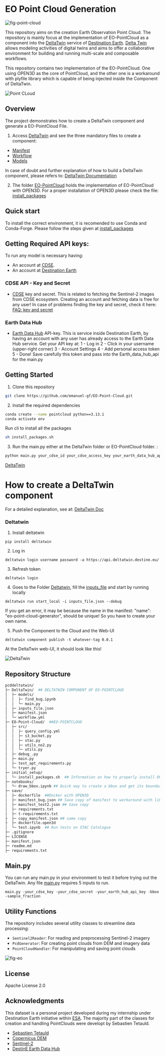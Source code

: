 # EO Point Cloud Generation

![fig-point-cloud](figs/tyrol.jpg)

This repository aims on the creation Earth Observation Point Cloud. The repository is mainly focus at the implementation of EO-PointCloud as a component into the [DeltaTwin](https://deltatwin.destine.eu/) service of [Destination Earth](https://platform.destine.eu/). [Delta Twin](https://deltatwin.destine.eu/) allows modeling activities of digital twins and aims to offer a collaborative environment for building and running multi-scale and composable workflows.

This repository contains two implementation of the EO-PointCloud. One using OPEN3D as the core of PointCloud, and the other one is a workaround with plyfile library which is capable of being injected inside the Component of DeltaTwin. 

![Point CLoud](figs/gif_image.gif)

## Overview

The project demonstrates how to create a DeltaTwin component and generate a EO-PointCloud File.

1. Access [DeltaTwin](/DeltaTwin/) and see the three mandatory files to create a component: 
- [Manifest](/DeltaTwin/manifest.json)
- [Workflow](/DeltaTwin/workflow.yml)
- [Models](/DeltaTwin/models/)

In case of doubt and further explanation of how to build a DeltaTwin component, please refers to: [DeltaTwin Documentation](https://deltatwin.destine.eu/docs)

2. The folder [EO-PointCloud](/EO-Point-Cloud/) holds the implementation of EO-PointCloud with OPEN3D. For a proper installation of OPEN3D please check the file: [install_packages](/initial_setup/install_packages.sh)


## Quick start

To install the correct environment, it is recomended to use Conda and Conda-Forge. 
Please follow the steps given at [install_packages](/initial_setup/install_packages.sh)

## Getting Required API keys: 

To run any model is necessary having:
 - An account at [CDSE](https://dataspace.copernicus.eu/).
 - An account at [Destination Earth]((https://platform.destine.eu/))  

 ### CDSE API - Key and Secret 

- [CDSE](https://dataspace.copernicus.eu/) key and secret. 
This is related to fetching the Sentinel-2 images from CDSE ecosystem. 
Creating an account and fetching data is free for any user!
In case of problems finding the key and secret, check it here: [FAQ: key and secret](https://documentation.dataspace.copernicus.eu/APIs/SentinelHub/Overview/Authentication.html) 

### Earth Data Hub
- [Earth Data Hub](https://earthdatahub.destine.eu/) API-key. 
This is service inside Destination Earth, by having an account with any user has already access to the Earth Data Hub service. 
Get your API key at: 
1 - Log in
2 - Click in your username (upper-right corner)
3 - Account Settings 
4 - Add personal access token
5 - Done! Save carefully this token and pass into the Earth_data_hub_api for the main.py 


## Getting Started

1. Clone this repository

```bash
git clone https://github.com/emanuel-gf/EO-Point-Cloud.git
```
2. Install the required dependencies

```bash
conda create --name pointcloud python==3.13.1
conda activate env
```
Run cli to install all the packages

```bash
sh install_packages.sh
```

3. Run the main.py either at the DeltaTwin folder or EO-PointCloud folder. :
```bash
python main.py your_cdse_id your_cdse_access_key your_earth_data_hub_api_key bbox sampled_fraction
```

[DeltaTwin](figs/20250828-1413-50.2334437.mp4)

# How to create a DeltaTwin component 

For a detailed explanation, see at: [DeltaTwin Doc](https://deltatwin.destine.eu/docs/introduction)

### Deltatwin

1. Install deltatwin
```
pip install deltatwin
```
2. Log in 
```
deltatwin login username password -a https://api.deltatwin.destine.eu/
```
3. Refresh token
```
deltatwin login
```
4. Goes to the Folder [Deltatwin](/DeltaTwin/), fill the [inputs_file](/DeltaTwin/inputs_file.json) and start by running locally
```
deltatwin run start_local -i inputs_file.json --debug 
```
If you get an error, it may be because the name in the manifest: "name": "eo-point-cloud-generator", should be unique! So you have to create your own name.

5. Push the Component to the Cloud and the Web-UI
```
deltatwin component publish -t whatever-tag 0.0.1 
```

At the DeltaTwin web-UI, it should look like this!

![DeltaTwin](figs/eo-workflow.jpg)

## Repository Structure

```bash
pcddeltatwin/
├─ DeltaTwin/  ## DELTATWIN COMPONENT OF EO-POINTCLOUD
│  ├─ models/
│  │  ├─ find_bug.ipynb
│  │  └─ main.py
│  ├─ inputs_file.json
│  ├─ manifest.json
│  └─ workflow.yml
├─ EO-Point-Cloud/  ##EO-POINTCLOUD 
│  ├─ src/
│  │  ├─ query_config.yml
│  │  ├─ s3_bucket.py
│  │  ├─ stac.py
│  │  ├─ utils_no2.py
│  │  └─ utils.py
│  ├─ debug_.py
│  ├─ main.py
│  ├─ test_apt_requirements.py
│  └─ tryer.py
├─ initial_setup/
│  └─ install_packages.sh  ## Information on how to properly install OPEN3D and all libraries of EO-PointCloud generation
├─ notebooks/
│  └─ draw_bbox.ipynb ## Quick way to create a bbox and get its boundaries to pass inside the EO-PointCloud arguments
├─ save/
│  ├─ dockerfile  ##Docker with OPEN3D
│  ├─ manifest_bug.json ## Save copy of manifest to workaround with likely bug regarding DeltaTwin and OPEN3D
│  ├─ manifest_test2.json ## Save copy
│  ├─ requirements.txt
│  ├─ t-requirements.txt
├  ├─ copy_manifest.json ## same copy
├  ├─ dockerfile.open3d 
│  └─ test.ipynb  ## Run tests on STAC Catalogue
├─ .gitignore
├─ LICENSE
├─ manifest.json
├─ readme.md
├─ requirements.txt
```

## Main.py
You can run any main.py in your environment to test it before trying out the DeltaTwin. 
Any file [main.py](/DeltaTwin/models/main.py) requires 5 inputs to run.
```
main.py -your_cdse_key -your_cdse_secret -your_earth_hub_api_key -bbox -sample_fraction
```

## Utility Functions 

The repository includes several utility classes to streamline data processing:

- `Sentinel2Reader`: For reading and preprocessing Sentinel-2 imagery
- `PcdGenerator`: For creating point clouds from DEM and imagery data
- `PointCloudHandler`: For manipulating and saving point clouds

![fig-eo](figs/tyrol2.jpg)

## License

Apache License 2.0

## Acknowledgments
This dataset is a personal project developed during my internship under Destination Earth initiative within [ESA](https://www.esa.int/). 
 The majority part of the classes for creation and handling PointClouds were developt by Sebastien Tetauld. 
- [Sebastien Tetauld](https://github.com/sebastien-tetaud)
- [Copernicus DEM](https://spacedata.copernicus.eu/collections/copernicus-digital-elevation-model)
- [Sentinel-2](https://sentinel.esa.int/web/sentinel/missions/sentinel-2)
- [DestinE Earth Data Hub](https://earthdatahub.destine.eu/)